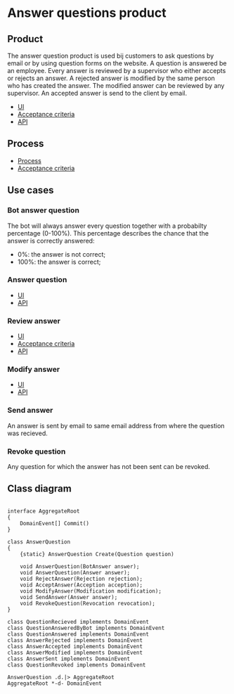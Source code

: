 # Answer questions product

## Product

The answer question product is used bij customers to ask questions by email or by using question forms on the website. 
A question is answered be an employee. 
Every answer is reviewed by a supervisor who either accepts or rejects an answer. 
A rejected answer is modified by the same person who has created the answer. 
The modified answer can be reviewed by any supervisor.
An accepted answer is send to the client by email.

* [UI](living-documentation/product.user-task.yaml)
* [Acceptance criteria](living-documentation/product.feature)
* [API](living-documentation/product.openapi.yaml)

## Process

* [Process](living-documentation/process.bpmn)
* [Acceptance criteria](living-documentation/process.feature)

## Use cases

### Bot answer question

The bot will always answer every question together with a probabilty percentage (0-100%). This percentage describes the chance that the answer is correctly answered: 

* 0%: the answer is not correct;
* 100%: the answer is correct;

### Answer question

* [UI](living-documentation/answer-question.user-task.yaml)
* [API](living-documentation/answer-question.openapi.yaml)

### Review answer

* [UI](living-documentation/review-answer.user-task.yaml)
* [Acceptance criteria](living-documentation/review-answer.feature)
* [API](living-documentation/review-answer.openapi.yaml)

### Modify answer

* [UI](living-documentation/modify-answer.user-task.yaml)
* [API](living-documentation/modify-answer.openapi.yaml)

### Send answer

An answer is sent by email to same email address from where the question was recieved.

### Revoke question

Any question for which the answer has not been sent can be revoked.

## Class diagram

```plantuml

interface AggregateRoot
{
    DomainEvent[] Commit()
}

class AnswerQuestion
{
    {static} AnswerQuestion Create(Question question)
    
    void AnswerQuestion(BotAnswer answer);
    void AnswerQuestion(Answer answer);
    void RejectAnswer(Rejection rejection);
    void AcceptAnswer(Acception acception);
    void ModifyAnswer(Modification modification);
    void SendAnswer(Answer answer);
    void RevokeQuestion(Revocation revocation);
}

class QuestionRecieved implements DomainEvent
class QuestionAnsweredByBot implements DomainEvent
class QuestionAnswered implements DomainEvent
class AnswerRejected implements DomainEvent
class AnswerAccepted implements DomainEvent
class AnswerModified implements DomainEvent
class AnswerSent implements DomainEvent
class QuestionRevoked implements DomainEvent

AnswerQuestion .d.|> AggregateRoot
AggregateRoot *-d- DomainEvent

```